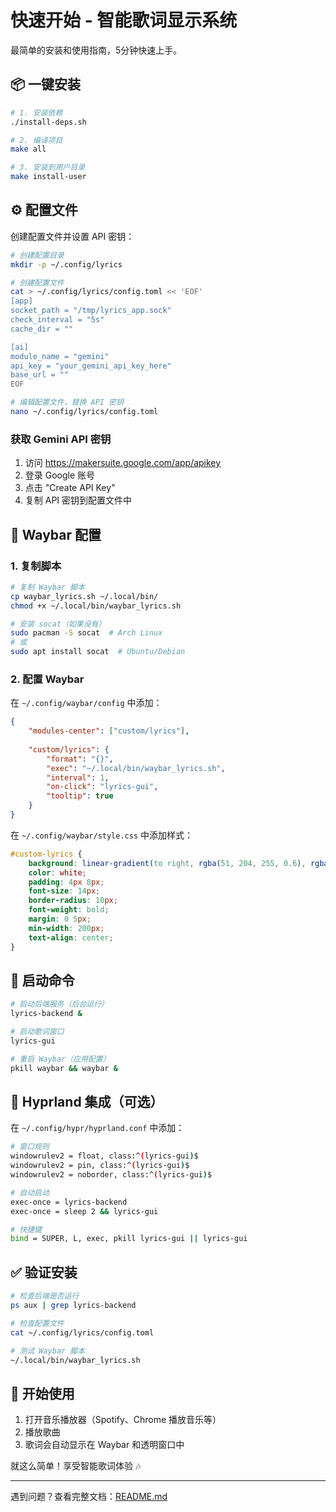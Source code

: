 # 快速开始 - 智能歌词显示系统

最简单的安装和使用指南，5分钟快速上手。

## 📦 一键安装

```bash
# 1. 安装依赖
./install-deps.sh

# 2. 编译项目
make all

# 3. 安装到用户目录
make install-user
```

## ⚙️ 配置文件

创建配置文件并设置 API 密钥：

```bash
# 创建配置目录
mkdir -p ~/.config/lyrics

# 创建配置文件
cat > ~/.config/lyrics/config.toml << 'EOF'
[app]
socket_path = "/tmp/lyrics_app.sock"
check_interval = "5s"
cache_dir = ""

[ai]
module_name = "gemini"
api_key = "your_gemini_api_key_here"
base_url = ""
EOF

# 编辑配置文件，替换 API 密钥
nano ~/.config/lyrics/config.toml
```

### 获取 Gemini API 密钥

1. 访问 https://makersuite.google.com/app/apikey
2. 登录 Google 账号
3. 点击 "Create API Key"
4. 复制 API 密钥到配置文件中

## 📱 Waybar 配置

### 1. 复制脚本

```bash
# 复制 Waybar 脚本
cp waybar_lyrics.sh ~/.local/bin/
chmod +x ~/.local/bin/waybar_lyrics.sh

# 安装 socat（如果没有）
sudo pacman -S socat  # Arch Linux
# 或
sudo apt install socat  # Ubuntu/Debian
```

### 2. 配置 Waybar

在 `~/.config/waybar/config` 中添加：

```json
{
    "modules-center": ["custom/lyrics"],
    
    "custom/lyrics": {
        "format": "{}",
        "exec": "~/.local/bin/waybar_lyrics.sh",
        "interval": 1,
        "on-click": "lyrics-gui",
        "tooltip": true
    }
}
```

在 `~/.config/waybar/style.css` 中添加样式：

```css
#custom-lyrics {
    background: linear-gradient(to right, rgba(51, 204, 255, 0.6), rgba(0, 255, 153, 0.7));
    color: white;
    padding: 4px 8px;
    font-size: 14px;
    border-radius: 10px;
    font-weight: bold;
    margin: 0 5px;
    min-width: 200px;
    text-align: center;
}
```

## 🚀 启动命令

```bash
# 启动后端服务（后台运行）
lyrics-backend &

# 启动歌词窗口
lyrics-gui

# 重启 Waybar（应用配置）
pkill waybar && waybar &
```

## 🔧 Hyprland 集成（可选）

在 `~/.config/hypr/hyprland.conf` 中添加：

```bash
# 窗口规则
windowrulev2 = float, class:^(lyrics-gui)$
windowrulev2 = pin, class:^(lyrics-gui)$
windowrulev2 = noborder, class:^(lyrics-gui)$

# 自动启动
exec-once = lyrics-backend
exec-once = sleep 2 && lyrics-gui

# 快捷键
bind = SUPER, L, exec, pkill lyrics-gui || lyrics-gui
```

## ✅ 验证安装

```bash
# 检查后端是否运行
ps aux | grep lyrics-backend

# 检查配置文件
cat ~/.config/lyrics/config.toml

# 测试 Waybar 脚本
~/.local/bin/waybar_lyrics.sh
```

## 🎵 开始使用

1. 打开音乐播放器（Spotify、Chrome 播放音乐等）
2. 播放歌曲
3. 歌词会自动显示在 Waybar 和透明窗口中

就这么简单！享受智能歌词体验 🎶

---

遇到问题？查看完整文档：[README.md](README.md)
